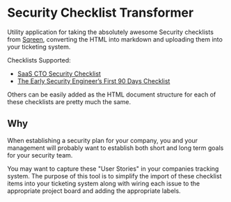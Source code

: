 # Security Checklist Transformer

Utility application for taking the absolutely awesome Security checklists from [Sqreen](https://www.sqreen.com/),
converting the HTML into markdown and uploading them into your ticketing system.

Checklists Supported:
 - [SaaS CTO Security Checklist](https://www.sqreen.com/checklists/saas-cto-security-checklist)
 - [The Early Security Engineer’s First 90 Days Checklist](https://www.sqreen.com/checklists/security-engineer-checklist)

Others can be easily added as the HTML document structure for each of these checklists are pretty much the same.

## Why

When establishing a security plan for your company, you and your management will probably want to establish
both short and long term goals for your security team.

You may want to capture these "User Stories" in your companies tracking system.
The purpose of this tool is to simplify the import of these checklist items into your ticketing system
along with wiring each issue to the appropriate project board and adding the appropriate labels.
